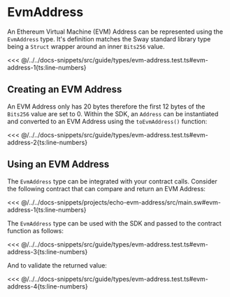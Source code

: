 # EvmAddress

An Ethereum Virtual Machine (EVM) Address can be represented using the `EvmAddress` type. It's definition matches the Sway standard library type being a `Struct` wrapper around an inner `Bits256` value.

<<< @/../../docs-snippets/src/guide/types/evm-address.test.ts#evm-address-1{ts:line-numbers}

## Creating an EVM Address

An EVM Address only has 20 bytes therefore the first 12 bytes of the `Bits256` value are set to 0. Within the SDK, an `Address` can be instantiated and converted to an EVM Address using the `toEvmAddress()` function:

<<< @/../../docs-snippets/src/guide/types/evm-address.test.ts#evm-address-2{ts:line-numbers}

## Using an EVM Address

The `EvmAddress` type can be integrated with your contract calls. Consider the following contract that can compare and return an EVM Address:

<<< @/../../docs-snippets/projects/echo-evm-address/src/main.sw#evm-address-1{ts:line-numbers}

The `EvmAddress` type can be used with the SDK and passed to the contract function as follows:

<<< @/../../docs-snippets/src/guide/types/evm-address.test.ts#evm-address-3{ts:line-numbers}

And to validate the returned value:

<<< @/../../docs-snippets/src/guide/types/evm-address.test.ts#evm-address-4{ts:line-numbers}
